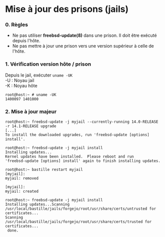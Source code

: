 Mise à jour des prisons (jails)
===

### 0. Règles

- Ne pas utiliser **freebsd-update(8)** dans une prison. Il doit être exécuté depuis l'hôte.
- Ne pas mettre à jour une prison vers une version supérieur à celle de l'hôte.

### 1. Vérification version hôte / prison

Depuis le jail, exécuter `uname -UK`   
-U : Noyau jail   
-K : Noyau hôte   
```shell
root@host:~ # uname -UK
1400097 1401000
```

### 2. Mise à jour majeur

```shell
root@host:~ freebsd-update -j myjail --currently-running 14.0-RELEASE -r 14.1-RELEASE upgrade
[...]
To install the downloaded upgrades, run 'freebsd-update [options] install'.
```

```shell
root@host:~ freebsd-update -j myjail install
Installing updates...
Kernel updates have been installed.  Please reboot and run
'freebsd-update [options] install' again to finish installing updates.
```

```shell
root@host:~ bastille restart myjail
[myjail]:
myjail: removed

[myjail]:
myjail: created
```

```shell
root@host:~ freebsd-update -j myjail install
Installing updates...Scanning /usr/local/bastille/jails/forgejo/root/usr/share/certs/untrusted for certificates...
Scanning /usr/local/bastille/jails/forgejo/root/usr/share/certs/trusted for certificates...
 done.
```
